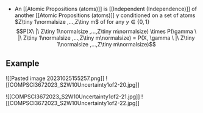 - An [[Atomic Propositions (atoms)]] is [[Independent (Independence)]] of another [[Atomic Propositions (atoms)]] $\gamma$ conditioned on a set of atoms $Z\tiny 1\normalsize ,...,Z\tiny m$ of for any $y \in \{ 0,1\}$
$$P(X\ |\ Z\tiny 1\normalsize ,...,Z\tiny m\normalsize) \times P(\gamma \ |\ Z\tiny 1\normalsize ,...,Z\tiny m\normalsize) = P(X, \gamma \ |\ Z\tiny 1\normalsize ,...,Z\tiny m\normalsize)$$ 
## Example
![[Pasted image 20231025155257.png]]
![[COMPSCI3672023_S2W10Uncertainty1of2-20.jpg]]

![[COMPSCI3672023_S2W10Uncertainty1of2-21.jpg]]
![[COMPSCI3672023_S2W10Uncertainty1of2-22.jpg]]
